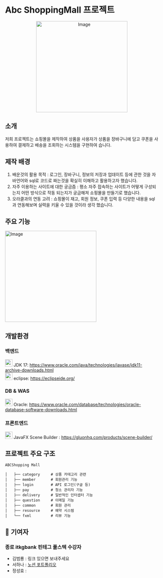 # Abc ShoppingMall 프로젝트
<p align="center">
  <img src="https://github.com/user-attachments/assets/4ece5030-7e11-4a7b-914e-fb61e7c9f6b1" width="300" alt="Image">
</p>



## 소개
저희 프로젝트는 쇼핑몰을 제작하여 상품을 사용자가 상품을 장바구니에 담고 쿠폰을 사용하여 결제하고 배송을 조회하는 시스템을 구현하여 습니다.



## 제작 배경
1. 배운것의 활용 목적 : 로그인, 장바구니, 정보의 저장과 업데이트 등에 관한 것을 자바언어와 sql로 코드로 짜는것을 확실히 이해하고 활용하고자 했습니다.
2. 자주 이용하는 사이트에 대한 궁금즘 : 평소 자주 접속하는 사이트가 어떻게 구성되는지 어떤 방식으로 작동 되는지가 궁금해져 쇼핑몰을 만들기로 했습니다.
3. 오라클과의 연동 고려 : 쇼핑몰이 재고, 회원 정보, 쿠폰 입력 등 다양한 내용을 sql과 연동해보며 실력을 키울 수 있을 것이라 생각 했습니다.



## 주요 기능
<p>
  <img src="https://github.com/user-attachments/assets/db937b89-0cb0-49b5-8f19-b74ecf4f70e2" width="300" alt="Image">
</p>




## 개발환경

### 백엔드
<img src="https://github.com/user-attachments/assets/22d70440-ebba-4be2-b593-3d51879c5a04" width="24" height="24"> JDK 17: https://www.oracle.com/java/technologies/javase/jdk11-archive-downloads.html<br>
<img src="https://github.com/user-attachments/assets/8d2ecb7a-f64b-486b-8f7e-41bfa1d782bd" width="24" height="24"> eclipse: https://eclipseide.org/ <br>


### DB & WAS
<img src="https://github.com/user-attachments/assets/e8b69b4f-e623-4c5a-ba5e-c5a644282c98" width="24" height="24"> Oracle: https://www.oracle.com/database/technologies/oracle-database-software-downloads.html<br>

### 프론트엔드
<img src="https://github.com/user-attachments/assets/4a90f248-1fb3-4664-83f6-e6b71f46a032" width="24" height="24"> JavaFX Scene Builder : https://gluonhq.com/products/scene-builder/<br>




## 프로젝트 주요 구조
```
ABCShopping Mall

│   ├── category     # 상품 카테고리 관련
│   ├── member       # 회원관리 기능
│   ├── login        # API 로그인(구글 등)
│   ├── pay          # 청소 관리자 기능
│   ├── delivery     # 일반적인 인터셉터 기능
│   ├── question     # 이메일 기능
│   ├── common       # 회원 관리
│   ├── resource     # 예약 시스템
│   └── fxml         # 리뷰 기능

```



## 🤝 기여자
### 종로 itkgbank 핀테그 풀스텍 수강자 
- 김범룡 :  링크 있으면 보내주세요
- 서하나 : [노션 포트폴리오](https://www.notion.so/1b9db822a28e801eb04af2f96ab48d5a)
- 정성효 : 


